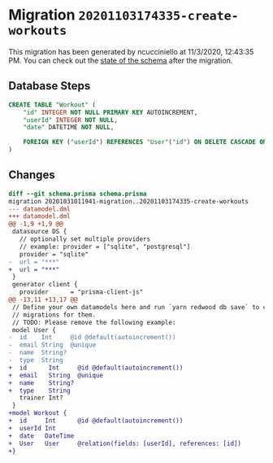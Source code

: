 # Migration `20201103174335-create-workouts`

This migration has been generated by ncucciniello at 11/3/2020, 12:43:35 PM.
You can check out the [state of the schema](./schema.prisma) after the migration.

## Database Steps

```sql
CREATE TABLE "Workout" (
    "id" INTEGER NOT NULL PRIMARY KEY AUTOINCREMENT,
    "userId" INTEGER NOT NULL,
    "date" DATETIME NOT NULL,

    FOREIGN KEY ("userId") REFERENCES "User"("id") ON DELETE CASCADE ON UPDATE CASCADE
)
```

## Changes

```diff
diff --git schema.prisma schema.prisma
migration 20201031011941-migration..20201103174335-create-workouts
--- datamodel.dml
+++ datamodel.dml
@@ -1,9 +1,9 @@
 datasource DS {
   // optionally set multiple providers
   // example: provider = ["sqlite", "postgresql"]
   provider = "sqlite"
-  url = "***"
+  url = "***"
 }
 generator client {
   provider      = "prisma-client-js"
@@ -13,11 +13,17 @@
 // Define your own datamodels here and run `yarn redwood db save` to create
 // migrations for them.
 // TODO: Please remove the following example:
 model User {
-  id    Int     @id @default(autoincrement())
-  email String  @unique
-  name  String?
-  type  String
+  id      Int     @id @default(autoincrement())
+  email   String  @unique
+  name    String?
+  type    String
   trainer Int?
 }
+model Workout {
+  id     Int      @id @default(autoincrement())
+  userId Int
+  date   DateTime
+  User   User     @relation(fields: [userId], references: [id])
+}
```


